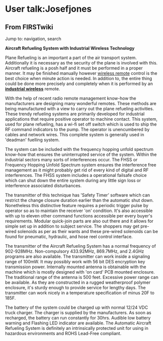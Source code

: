 # User talk:Josefjones

## From FIRSTwiki

Jump to: navigation, search

**Aircraft Refueling System with Industrial Wireless Technology**

Plane Refueling is an important a part of the air transport system. Additionally it is necessary as the security of the plane is involved with this. Aircraft refueling is a posh half and it must be performed in a proper manner. It may be finished manually however [wireless remote](http://www.evidencewarehouse.ocp.dc.govUser_talk:Josefjones "http://www.evidencewarehouse.ocp.dc.govUser_talk:Josefjones") control is the best choice when minute action is needed. In addition to, the entire thing could be done more precisely and completely when it is performed by an [**industrial wireless**](http://www.baseng.com/ "http://www.baseng.com/") remote.

With the help of recent radio remote management know-how the manufacturers are designing many wonderful remotes. These methods are being manufactured with a view to carry out the plane refueling activities. These trendy refueling systems are primarily developed for industrial applications that require positive operator to machine contact. This system, used for plane refueling, has a wi-fi set off switch which is used to ship the RF command indicators to the pump. The operator is unencumbered by cables and network wires. This complete system is generally used in 'deadman' fuelling system.

The system can be included with the frequency hopping unfold spectrum know-how that ensures the uninterrupted service of the system. Within the industrial sectors many sorts of interferences occur. The FHSS or Frequency Hopping Unfold Spectrum system ensures the interference free management as it might probably get rid of every kind of digital and RF interferences. The FHSS system includes a operational failsafe choice which can shut down the entire system during any little sign loss or interference associated disturbances.

The transmitter of this technique has 'Safety Timer' software which can restrict the change closure duration earlier than the automatic shut down. Nonetheless this distinctive feature requires a periodic trigger pulse by operator so as to maintain the receiver 'on' condition. It's also accessible with up to eleven other command functions accessible per every buyer's requirements. Modular quick-join parts are also out there and it allows for simple set up in addition to subject service. The shoppers may get pre-wired solenoids as per as their wants and these pre-wired solenoids can be found for pneumatic, hydraulic, and hose reel control interface.

The transmitter of the Aircraft Refueling System has a normal frequency of 902-928MHz. Non-compulsory 433.92MHz, 869.7MHz, and 2.4GHz programs are also available. The transmitter can work inside a signaling range of 100mW. It may possibly work with 56 bit DES encryption key transmission power. Internally mounted antenna is obtainable with the machine which is mostly designed with 'on card' PCB mounted enclosure. The traditional range of the antenna is 500 feet. Excessive power range can be available. As they are constructed in a rugged weatherproof polymer enclosure, it's sturdy enough to provide service for lengthy days. The transmitter can work nicely in a temperature specification of minus 20F to 185F.

The battery of the system could be charged up with normal 12/24 VDC truck charger. The charger is supplied by the manufacturers. As soon as recharged, the battery can run constantly for 30hrs. Audible low battery warning and Flashing LED indicator are available. The Automatic Aircraft Refueling System is definitely an intrinsically protected unit for using in hazardous environments and ROHS Lead-Free compliant.

